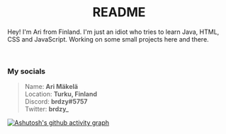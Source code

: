 <h1 align="center">
  <b>README</b>
</h1>

Hey! I'm Ari from Finland. I'm just an idiot who tries to learn Java, HTML, CSS and JavaScript. Working on some small projects
here and there.

<br>

### My socials



> Name: **Ari Mäkelä**  
> Location: **Turku, Finland**  
> Discord: **brdzy#5757**  
> Twitter: **brdzy_**


[![Ashutosh's github activity graph](https://activity-graph.herokuapp.com/graph?username=brdzy&bg_color=454545&color=b0f4f1&line=56e3eb&point=9fe2e8&area=true&hide_border=true)](https://github.com/ashutosh00710/github-readme-activity-graph)
